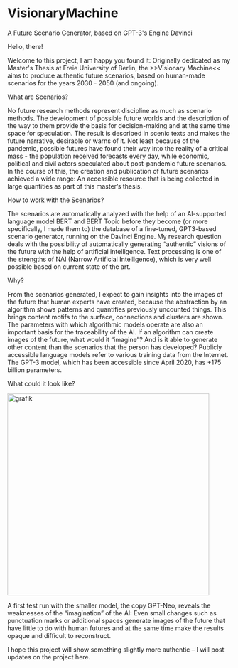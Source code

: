 # VisionaryMachine
A Future Scenario Generator, based on GPT-3's Engine Davinci


Hello, there!

Welcome to this project, I am happy you found it: Originally dedicated as my Master's Thesis at Freie University of Berlin, the >>Visionary Machine<< aims to produce authentic future scenarios, based on human-made scenarios for the years 2030 - 2050 (and ongoing). 

What are Scenarios?

No future research methods represent discipline as much as scenario methods. The development of possible future worlds and the description of the way to them provide the basis for decision-making and at the same time space for speculation. The result is described in scenic texts and makes the future narrative, desirable or warns of it. Not least because of the pandemic, possible futures have found their way into the reality of a critical mass - the population received forecasts every day, while economic, political and civil actors speculated about post-pandemic future scenarios. In the course of this, the creation and publication of future scenarios achieved a wide range: An accessible resource that is being collected in large quantities as part of this master’s thesis.

How to work with the Scenarios?

The scenarios are automatically analyzed with the help of an AI-supported language model BERT and BERT Topic before they become (or more specifically, I made them to) the database of a fine-tuned, GPT3-based scenario generator, running on the Davinci Engine. My research question deals with the possibility of automatically generating “authentic” visions of the future with the help of artificial intelligence. Text processing is one of the strengths of NAI (Narrow Artificial Intelligence), which is very well possible based on current state of the art. 

Why?

From the scenarios generated, I expect to gain insights into the images of the future that human experts have created, because the abstraction by an algorithm shows patterns and quantifies previously uncounted things. This brings content motifs to the surface, connections and clusters are shown. The parameters with which algorithmic models operate are also an important basis for the traceability of the AI. If an algorithm can create images of the future, what would it “imagine”? And is it able to generate other content than the scenarios that the person has developed? Publicly accessible language models refer to various training data from the Internet. The GPT-3 model, which has been accessible since April 2020, has +175 billion parameters. 

What could it look like?

<img width="454" alt="grafik" src="https://user-images.githubusercontent.com/85067527/144433365-b5f64754-f82b-414e-a911-762f8ef983f1.png">

A first test run with the smaller model, the copy GPT-Neo, reveals the weaknesses of the “imagination” of the AI: Even small changes such as punctuation marks or additional spaces generate images of the future that have little to do with human futures and at the same time make the results opaque and difficult to reconstruct. 

I hope this project will show something slightly more authentic – I will post updates on the project here.
